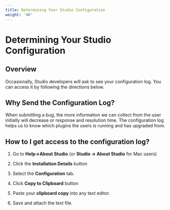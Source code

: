 ```yaml
---
title: Determining Your Studio Configuration
weight: '40'
---
```


# Determining Your Studio Configuration

## Overview

Occasionally, Studio developers will ask to see your configuration log. You can access it by following the directions below.

## Why Send the Configuration Log?

When submitting a bug, the more information we can collect from the user initially will decrease or response and resolution time. The configuration log helps us to know which plugins the users is running and has upgraded from.

## How to I get access to the configuration log?

1. Go to **Help->About Studio** (or **Studio -> About Studio** for Mac users)

2. Click the **Installation Details** button

3. Select the **Configuration** tab.

4. Click **Copy to Clipboard** button

5. Paste your **clipboard copy** into any text editor.

6. Save and attach the text file.
